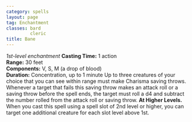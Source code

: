 ```yaml
---
category: spells
layout: page
tag: Enchantment
classes: bard
         cleric
title: Bane 
---
```

_1st-level enchantment_ 
**Casting Time:** 1 action   
**Range:** 30 feet   
**Components:** V, S, M (a drop of blood)   
**Duration:** Concentration, up to 1 minute 
Up to three creatures of your choice that you can see within range must make Charisma saving throws. Whenever a target that fails this saving throw makes an attack roll or a saving throw before the spell ends, the target must roll a d4 and subtract the number rolled from the attack roll or saving throw. 
**At Higher Levels.** When you cast this spell using a spell slot of 2nd level or higher, you can target one additional creature for each slot level above 1st. 
